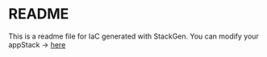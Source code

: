 # README
This is a readme file for IaC generated with StackGen.
You can modify your appStack -> [here](http://main.dev.stackgen.com/appstacks/71880e1f-f251-420e-8973-865c3f9474e3)
